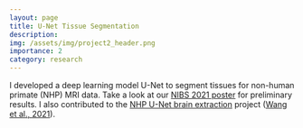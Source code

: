 ```yaml
---
layout: page
title: U-Net Tissue Segmentation
description: 
img: /assets/img/project2_header.png
importance: 2
category: research
---
```


I developed a deep learning model U-Net to segment tissues for non-human primate (NHP) MRI data. Take a look at our [NIBS 2021 poster](../../assets/poster/NIBS21_XL.pdf) for preliminary results. I also contributed to the [NHP U-Net brain extraction](https://github.com/HumanBrainED/NHP-BrainExtraction) project ([Wang et al., 2021](https://www.sciencedirect.com/science/article/pii/S1053811921002780)).

<div class="row justify-content-sm-center">
    <div class="col-sm-6 mt-3 mt-md-0">
        <object data="../../assets/poster/NIBS21_XL.pdf" type="application/pdf" width="390px" height="560px">
        </object>
    </div>
    <div class="col-sm-6 mt-3 mt-md-0">
        <object data="../../assets/poster/OHBM21_XW.pdf" type="application/pdf" width="390px" height="560px">
        </object>
    </div>
</div>